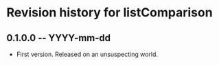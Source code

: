 # Revision history for listComparison

## 0.1.0.0 -- YYYY-mm-dd

* First version. Released on an unsuspecting world.
